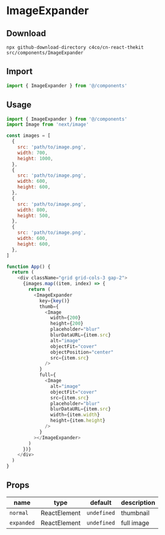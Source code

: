 # ImageExpander

## Download

```
npx github-download-directory c4co/cn-react-thekit src/components/ImageExpander
```

## Import

```jsx
import { ImageExpander } from '@/components'
```

## Usage

```javascript
import { ImageExpander } from '@/components'
import Image from 'next/image'

const images = [
  {
    src: 'path/to/image.png',
    width: 700,
    height: 1000,
  },
  {
    src: 'path/to/image.png',
    width: 600,
    height: 600,
  },
  {
    src: 'path/to/image.png',
    width: 800,
    height: 500,
  },
  {
    src: 'path/to/image.png',
    width: 600,
    height: 600,
  },
]

function App() {
  return (
    <div className="grid grid-cols-3 gap-2">
      {images.map((item, index) => {
        return (
          <ImageExpander
            key={key()}
            thumb={
              <Image
                width={200}
                height={200}
                placeholder="blur"
                blurDataURL={item.src}
                alt="image"
                objectFit="cover"
                objectPosition="center"
                src={item.src}
              />
            }
            full={
              <Image
                alt="image"
                objectFit="cover"
                src={item.src}
                placeholder="blur"
                blurDataURL={item.src}
                width={item.width}
                height={item.height}
              />
            }
          ></ImageExpander>
        )
      })}
    </div>
  )
}
```

## Props

| name       | type         | default     | description |
| ---------- | ------------ | ----------- | ----------- |
| `normal`   | ReactElement | `undefined` | thumbnail   |
| `expanded` | ReactElement | `undefined` | full image  |
